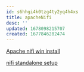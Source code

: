```yaml
---
id: s6hhgi4k0tzg4ty2yq4h4xs
title: apacheNifi
desc: ''
updated: 1678098215707
created: 1677846282474
---
```


[Apache nifi win install](https://www.clearpeaks.com/installing-apache-nifi-on-windows/)

[nifi standalone setup](https://github.com/InsightByte/ApacheNifi/tree/main/NiFi-Secured-Single-Instance)